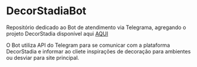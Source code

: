 # DecorStadiaBot

Repositório dedicado ao Bot de atendimento via Telegrama, agregando  o projeto DecorStadia disponível aqui [AQUI](https://github.com/gabrielmotroni-prog/DecorStadia)

O Bot utiliza API do Telegram para se comunicar com a plataforma DecorStadia e informar ao cliete inspirações de decoração para ambientes ou desviar para site principal.
 
